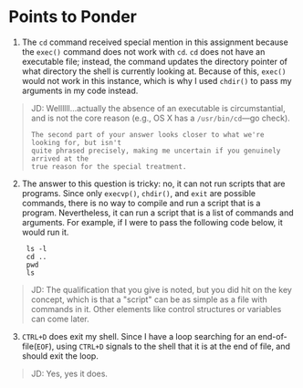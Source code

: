 Points to Ponder
================

1. The `cd` command received special mention in this assignment because the `exec()` command does not work with `cd`. `cd` does not have an executable file; instead, the command updates the directory pointer of what directory the shell is currently looking at. Because of this, `exec()` would not work in this instance, which is why I used `chdir()` to pass my arguments in my code instead.

> JD: Wellllll...actually the absence of an executable is circumstantial, and is not
>     the core reason (e.g., OS X has a `/usr/bin/cd`—go check).
>
>     The second part of your answer looks closer to what we're looking for, but isn't
>     quite phrased precisely, making me uncertain if you genuinely arrived at the
>     true reason for the special treatment.

2. The answer to this question is tricky: no, it can not run scripts that are programs. Since only `execvp()`, `chdir()`, and `exit` are possible commands, there is no way to compile and run a script that is a program. Nevertheless, it can run a script that is a list of commands and arguments. For example, if I were to pass the following code below, it would run it.
        
        ls -l
        cd ..
        pwd
        ls

> JD: The qualification that you give is noted, but you did hit on the key concept,
>     which is that a "script" can be as simple as a file with commands in it.
>     Other elements like control structures or variables can come later.

3. `CTRL+D` does exit my shell. Since I have a loop searching for an end-of-file(`EOF`), using `CTRL+D` signals to the shell that it is at the end of file, and should exit the loop.

> JD: Yes, yes it does.

